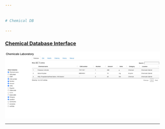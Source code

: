 ```yaml
---


# Chemical DB

---
```


### <ins>Chemical Database Interface</ins>


![](img/img001.png)<!-- -->



---
